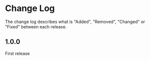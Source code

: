 # Change Log

The change log describes what is "Added", "Removed", "Changed" or "Fixed" between each release.

## 1.0.0

First release



